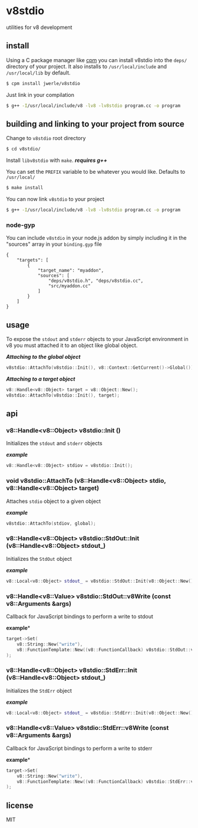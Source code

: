 v8stdio
=====

utilities for v8 development

## install

Using a C package manager like [cpm](https://github.com/visionmedia/cpm) you can install v8stdio into the `deps/` directory of your project. It also installs to `/usr/local/include` and `/usr/local/lib` by default.

```sh
$ cpm install jwerle/v8stdio
```

Just link in your compilation

```sh
$ g++ -I/usr/local/include/v8 -lv8 -lv8stdio program.cc -o program
```

## building and linking to your project from source

Change to `v8stdio` root directory

```sh
$ cd v8stdio/
```

Install `libv8stdio` with `make`. ***requires g++***

You can set the `PREFIX` variable to be whatever you would like. Defaults to `/usr/local/`

```sh
$ make install
```

You can now link `v8stdio` to your project


```sh
$ g++ -I/usr/local/include/v8 -lv8 -lv8stdio program.cc -o program
```


### node-gyp

You can include `v8stdio` in your node.js addon by simply including it in the "sources" array in your `binding.gyp` file

```gyp
{
	"targets": [
		{
			"target_name": "myaddon",
			"sources": [
				"deps/v8stdio.h", "deps/v8stdio.cc",
				"src/myaddon.cc"
			]
		}
	]
}
```

## usage

To expose the `stdout` and `stderr` objects to your JavaScript environment in v8 you must attached it to an object like global object.

***Attaching to the global object***

```c++
v8stdio::AttachTo(v8stdio::Init(), v8::Context::GetCurrent()->Global());
```

***Attaching to a target object***

```c++
v8::Handle<v8::Object> target = v8::Object::New();
v8stdio::AttachTo(v8stdio::Init(), target);
```

## api

### v8::Handle\<v8::Object> v8stdio::Init ()

Initializes the `stdout` and `stderr` objects

***example***

```c++
v8::Handle<v8::Object> stdiov = v8stdio::Init();
```


### void v8stdio::AttachTo (v8::Handle\<v8::Object> stdio, v8::Handle\<v8::Object> target)

Attaches `stdio` object to a given object

***example***

```c++
v8stdio::AttachTo(stdiov, global);
```


### v8::Handle\<v8::Object> v8stdio::StdOut::Init (v8::Handle\<v8::Object> stdout_)

Initializes the `StdOut` object

***example***

```c++
v8::Local<v8::Object> stdout_ = v8stdio::StdOut::Init(v8::Object::New());
```


### v8::Handle\<v8::Value> v8stdio::StdOut::v8Write (const v8::Arguments &args)

Callback for JavaScript bindings to perform a write to stdout

**example***

```c++
target->Set(
	v8::String::New("write"),
	v8::FunctionTemplate::New((v8::FunctionCallback) v8stdio::StdOut::v8Write)->GetFunction()
);
```


### v8::Handle\<v8::Object> v8stdio::StdErr::Init (v8::Handle\<v8::Object> stdout_)

Initializes the `StdErr` object

***example***

```c++
v8::Local<v8::Object> stdout_ = v8stdio::StdErr::Init(v8::Object::New());
```


### v8::Handle\<v8::Value> v8stdio::StdErr::v8Write (const v8::Arguments &args)

Callback for JavaScript bindings to perform a write to stderr

**example***

```c++
target->Set(
	v8::String::New("write"),
	v8::FunctionTemplate::New((v8::FunctionCallback) v8stdio::StdErr::v8Write)->GetFunction()
);
```


## license

MIT
